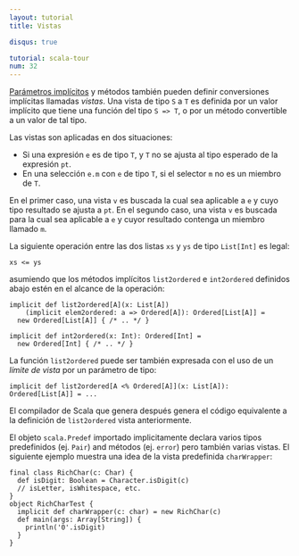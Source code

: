 ```yaml
---
layout: tutorial
title: Vistas

disqus: true

tutorial: scala-tour
num: 32
---
```


[Parámetros implícitos](implicit-parameters.html) y métodos también pueden definir conversiones implícitas llamadas _vistas_. Una vista de tipo `S` a `T` es definida por un valor implícito que tiene una función del tipo `S => T`, o por un método convertible a un valor de tal tipo.

Las vistas son aplicadas en dos situaciones:
* Si una expresión `e` es de tipo `T`, y `T` no se ajusta al tipo esperado de la expresión `pt`.
* En una selección `e.m` con `e` de tipo `T`, si el selector `m` no es un miembro de `T`.

En el primer caso, una vista `v` es buscada la cual sea aplicable a `e` y cuyo tipo resultado se ajusta a `pt`. En el segundo caso, una vista `v` es buscada para la cual sea aplicable a `e` y cuyor resultado contenga un miembro llamado `m`.

La siguiente operación entre las dos listas `xs` y `ys` de tipo `List[Int]` es legal:

    xs <= ys

asumiendo que los métodos implícitos `list2ordered` e `int2ordered` definidos abajo estén en el alcance de la operación:

    implicit def list2ordered[A](x: List[A])
        (implicit elem2ordered: a => Ordered[A]): Ordered[List[A]] =
      new Ordered[List[A]] { /* .. */ }
    
    implicit def int2ordered(x: Int): Ordered[Int] = 
      new Ordered[Int] { /* .. */ }

La función `list2ordered` puede ser también expresada con el uso de un _límite de vista_ por un parámetro de tipo:

    implicit def list2ordered[A <% Ordered[A]](x: List[A]): Ordered[List[A]] = ...

El compilador de Scala que genera después genera el código equivalente a la definición de `list2ordered` vista anteriormente.

El objeto `scala.Predef` importado implicitamente declara varios tipos predefinidos (ej. `Pair`) and métodos (ej. `error`) pero también varias vistas. El siguiente ejemplo muestra una idea de la vista predefinida `charWrapper`:

    final class RichChar(c: Char) {
      def isDigit: Boolean = Character.isDigit(c)
      // isLetter, isWhitespace, etc.
    }
    object RichCharTest {
      implicit def charWrapper(c: char) = new RichChar(c)
      def main(args: Array[String]) {
        println('0'.isDigit)
      }
    }
